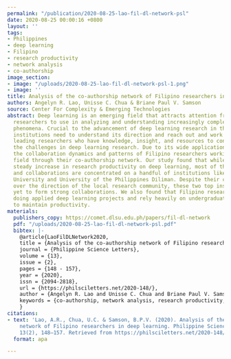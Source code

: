 ```yaml
---
permalink: "/publication/2020-08-25-lao-fil-dl-network-psl"
date: 2020-08-25 00:00:16 +0800
layout: ''
tags:
- Philippines
- deep learning
- Filipino
- research productivity
- network analysis
- co-authorship
image_section:
- image: "/uploads/2020-08-25-lao-fil-dl-network-psl-1.png"
- image: ''
title: Analysis of the co-authorship network of Filipino researchers in deep learning
authors: Angelyn R. Lao, Unisse C. Chua & Briane Paul V. Samson
source: Center For Complexity & Emerging Technologies
abstract: Deep learning is an emerging field that attracts attention from various
  researchers to use in analyzing and understanding increasingly complex systems and
  phenomena. Crucial to the advancement of deep learning research in the Philippines,
  institutions need to understand its direction and reach out and work with other
  leading researchers who have knowledge, insight, and resources to contribute to
  the challenges in deep learning research. Due to its wide application, we analyzed
  the collaboration dynamics and patterns of Filipino researchers working in this
  field through their co-authorship network. Our study found that while there is a
  steady increase in research productivity on deep learning, most of the publications
  and collaborations are concentrated on a handful of institutions like De La Salle
  University and University of the Philippines Diliman. Despite their current control
  over the direction of the local research community, these two top institutions have
  yet to form strong collaborations. We also found that Filipino researchers are mostly
  doing applied deep learning projects and rely heavily on undergraduate students
  to maintain productivity.
materials:
  publishers_copy: https://comet.dlsu.edu.ph/papers/fil-dl-network
  pdf: "/uploads/2020-08-25-lao-fil-dl-network-psl.pdf"
  bibtex: |-
    @article{LaoFilDLNetwork2020,
    title = {Analysis of the co-authorship network of Filipino researchers in deep learning},
    journal = {Philippine Science Letters},
    volume = {13},
    issue = {2},
    pages = {148 - 157},
    year = {2020},
    issn = {2094-2818},
    url = {https://philsciletters.net/2020-148/},
    author = {Angelyn R. Lao and Unisse C. Chua and Briane Paul V. Samson},
    keywords = {co-authorship, network analysis, research productivity, Filipino, deep learning, Philippines}
    }
citations:
- text: 'Lao, A.R., Chua, U.C. & Samson, B.P.V. (2020). Analysis of the co-authorship
    network of Filipino researchers in deep learning. Philippine Science Letters,
    13(2), 148–157. Retrieved from https://philsciletters.net/2020-148/ '
  format: apa

---
```

